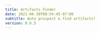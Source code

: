 ```yaml
---
title: Artifacts Finder
date: 2021-06-30T08:54:45-07:00
subtitle: Auto prospect & find artifacts!
version: 0.6.5
---
```

